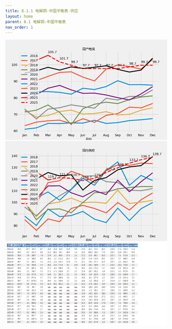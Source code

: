```yaml
---
title: 8.1.1 电解铜-中国平衡表-供应
layout: home
parent: 8.1 电解铜-中国平衡表
nav_order: 1
---
```




<img src="Charts/%E5%9B%BD%E4%BA%A7%E7%94%B5%E9%93%9C.png?raw=true" alt="平衡表电铜产量">

<img src="Charts/%E5%9B%BD%E5%86%85%E4%BE%9B%E5%BA%94.png?raw=true" alt="平衡表供应">

<img src="Charts/%E5%B9%B3%E8%A1%A1%E8%A1%A8%E4%BE%9B%E5%BA%94%E8%A1%A8%E6%A0%BC.png" alt="平衡表供应表">